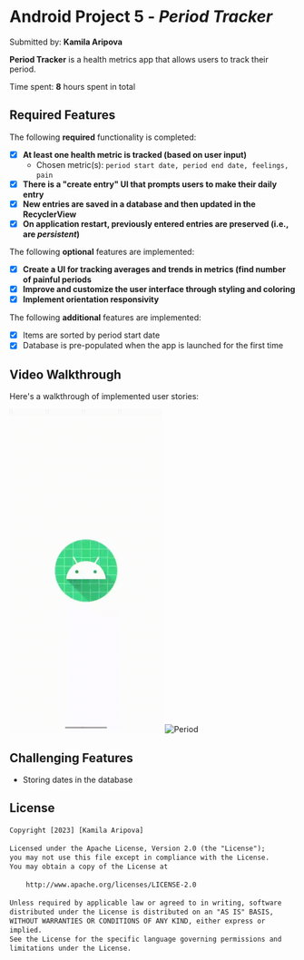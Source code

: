 # Android Project 5 - *Period Tracker*

Submitted by: **Kamila Aripova**

**Period Tracker** is a health metrics app that allows users to track their period.

Time spent: **8** hours spent in total

## Required Features

The following **required** functionality is completed:

- [X] **At least one health metric is tracked (based on user input)**
    - Chosen metric(s): `period start date, period end date, feelings, pain`
- [X] **There is a "create entry" UI that prompts users to make their daily entry**
- [X] **New entries are saved in a database and then updated in the RecyclerView**
- [X] **On application restart, previously entered entries are preserved (i.e., are *persistent*)**

The following **optional** features are implemented:

- [X] **Create a UI for tracking averages and trends in metrics (find number of painful periods**
- [X] **Improve and customize the user interface through styling and coloring**
- [X] **Implement orientation responsivity**

The following **additional** features are implemented:
- [X] Items are sorted by period start date
- [X] Database is pre-populated when the app is launched for the first time

## Video Walkthrough

Here's a walkthrough of implemented user stories:

<img src='./app/src/main/res/drawable/period.gif' title='Period Tracker Walkthrough' width='270' height='570' alt='Period' />
<img src='./app/src/main/res/drawable/orientation.gif' title='Period Tracker Walkthrough' width='270' height='570' alt='Period' />

## Challenging Features
- Storing dates in the database

## License

    Copyright [2023] [Kamila Aripova]

    Licensed under the Apache License, Version 2.0 (the "License");
    you may not use this file except in compliance with the License.
    You may obtain a copy of the License at

        http://www.apache.org/licenses/LICENSE-2.0

    Unless required by applicable law or agreed to in writing, software
    distributed under the License is distributed on an "AS IS" BASIS,
    WITHOUT WARRANTIES OR CONDITIONS OF ANY KIND, either express or implied.
    See the License for the specific language governing permissions and
    limitations under the License.